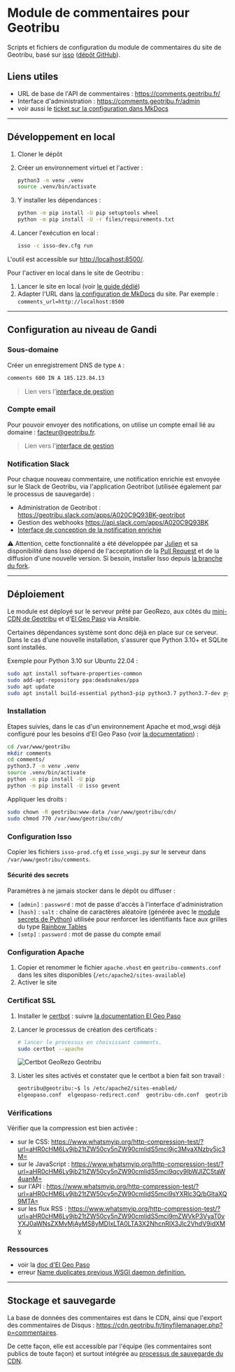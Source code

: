 # Module de commentaires pour Geotribu

Scripts et fichiers de configuration du module de commentaires du site de Geotribu, basé sur [isso](https://posativ.org/isso/) ([dépôt GitHub](https://github.com/posativ/isso)).

## Liens utiles

- URL de base de l'API de commentaires : <https://comments.geotribu.fr/>
- Interface d'administration : <https://comments.geotribu.fr/admin>
- voir aussi le [ticket sur la configuration dans MkDocs](https://github.com/squidfunk/mkdocs-material/issues/1466#issuecomment-810391442)

----

## Développement en local

1. Cloner le dépôt
2. Créer un environnement virtuel et l'activer :

    ```bash
    python3 -m venv .venv
    source .venv/bin/activate
    ```

3. Y installer les dépendances :

    ```bash
    python -m pip install -U pip setuptools wheel
    python -m pip install -U -r files/requirements.txt
    ```

4. Lancer l'exécution en local :

    ```bash
    isso -c isso-dev.cfg run
    ```

L'outil est accessible sur <http://localhost:8500/>.

Pour l'activer en local dans le site de Geotribu :

1. Lancer le site en local (voir [le guide dédié](https://static.geotribu.fr/contribuer/edit/local_edition_setup/))
2. Adapter l'URL dans [la configuration de MkDocs](https://github.com/geotribu/website/blob/master/mkdocs.yml#L111) du site. Par exemple : `comments_url=http://localhost:8500`

----

## Configuration au niveau de Gandi

### Sous-domaine

Créer un enregistrement DNS de type `A` :

```txt
comments 600 IN A 185.123.84.13
```

> Lien vers l'[interface de gestion](https://admin.gandi.net/domain/5e42db82-6b7c-11ea-8925-00163ea99cff/geotribu.fr/records)

### Compte email

Pour pouvoir envoyer des notifications, on utilise un compte email lié au domaine : <facteur@geotribu.fr>.

> Lien vers l'[interface de gestion](https://admin.gandi.net/domain/5e42db82-6b7c-11ea-8925-00163ea99cff/geotribu.fr/mail/mailboxes/5a52d348-6cbf-42f9-ab0f-7f9f21c9a8c0/edit)

### Notification Slack

Pour chaque nouveau commentaire, une notification enrichie est envoyée sur le Slack de Geotribu, via l'application Geotribot (utilisée également par le processus de sauvegarde) :

- Administration de Geotribot : <https://geotribu.slack.com/apps/A020C9Q93BK-geotribot>
- Gestion des webhooks <https://api.slack.com/apps/A020C9Q93BK>
- [Interface de conception de la notification enrichie](https://app.slack.com/block-kit-builder/TUKTSG55K#%7B%22blocks%22:%5B%7B%22type%22:%22header%22,%22text%22:%7B%22type%22:%22plain_text%22,%22text%22:%22:speech_balloon:%20Nouveau%20commentaire%22,%22emoji%22:true%7D%7D,%7B%22type%22:%22section%22,%22text%22:%7B%22type%22:%22mrkdwn%22,%22text%22:%22*Auteur(e)%20:*%20$AUTHOR_NAME%20$AUTHOR_EMAIL%20$AUTHOR_WEBSITE%22%7D%7D,%7B%22type%22:%22section%22,%22text%22:%7B%22type%22:%22mrkdwn%22,%22text%22:%22*IP%20:*%20$COMMENT_IP_ADDRESS%22%7D%7D,%7B%22type%22:%22section%22,%22text%22:%7B%22type%22:%22mrkdwn%22,%22text%22:%22*Commentaire%20:*%5Cn$COMMENT_TEXT%22%7D%7D,%7B%22type%22:%22divider%22%7D,%7B%22type%22:%22actions%22,%22elements%22:%5B%7B%22type%22:%22button%22,%22text%22:%7B%22type%22:%22plain_text%22,%22emoji%22:true,%22text%22:%22:eye-in-speech-bubble:%20Afficher%22%7D,%22url%22:%22https://static.geotribu.fr/rdp/2021/rdp_2021-05-07/#isso-58%22%7D,%7B%22type%22:%22button%22,%22text%22:%7B%22type%22:%22plain_text%22,%22emoji%22:true,%22text%22:%22:white_check_mark:%20Approuver%22%7D,%22style%22:%22primary%22,%22url%22:%22https://comments.geotribu.fr/id/XXXX/activate/%22%7D,%7B%22type%22:%22button%22,%22text%22:%7B%22type%22:%22plain_text%22,%22emoji%22:true,%22text%22:%22:wastebasket:%20Rejeter%22%7D,%22style%22:%22danger%22,%22url%22:%22https://comments.geotribu.fr/id/XXXX/delete/%22%7D%5D%7D%5D%7D)

:warning: Attention, cette fonctionnalité a été développée par [Julien](https://github.com/guts) et sa disponibilité dans Isso dépend de l'acceptation de la [Pull Request](https://github.com/posativ/isso/pull/724) et de la diffusion d'une nouvelle version. Si besoin, installer Isso depuis [la branche du fork](https://github.com/Guts/isso/tree/notify/webhook).

----

## Déploiement

Le module est déployé sur le serveur prêté par GeoRezo, aux côtés du [mini-CDN de Geotribu](https://github.com/geotribu/minimalist-cdn) et d'[El Geo Paso](https://github.com/Guts/elgeopaso) via Ansible.

Certaines dépendances système sont donc déjà en place sur ce serveur. Dans le cas d'une nouvelle installation, s'assurer que Python 3.10+ et SQLite sont installés.

Exemple pour Python 3.10 sur Ubuntu 22.04 :

```bash
sudo apt install software-properties-common
sudo add-apt-repository ppa:deadsnakes/ppa
sudo apt update
sudo apt install build-essential python3-pip python3.7 python3.7-dev python3.7-venv sqlite3
```

### Installation

Etapes suivies, dans le cas d'un environnement Apache et mod_wsgi déjà configuré pour les besoins d'El Geo Paso (voir [la documentation](https://elgeopaso.readthedocs.io/fr/latest/deployment/apache.html)) :

```bash
cd /var/www/geotribu
mkdir comments
cd comments/
python3.7 -m venv .venv
source .venv/bin/activate
python -m pip install -U pip
python -m pip install -U isso gevent
```

Appliquer les droits :

```bash
sudo chown -R geotribu:www-data /var/www/geotribu/cdn/
sudo chmod 770 /var/www/geotribu/cdn/
```

### Configuration Isso

Copier les fichiers `isso-prod.cfg` et `isso_wsgi.py` sur le serveur dans `/var/www/geotribu/comments`.

#### Sécurité des secrets

Paramètres à ne jamais stocker dans le dépôt ou diffuser :

- `[admin]` : `password` : mot de passe d'accès à l'interface d'administration
- `[hash]` : `salt` : chaîne de caractères aléatoire (générée avec le [module secrets de Python](https://docs.python.org/3/library/secrets.html)) utilisée pour renforcer les identifiants face aux grilles du type [Rainbow Tables](https://fr.wikipedia.org/wiki/Rainbow_table)
- `[smtp]` : `password` : mot de passe du compte email

### Configuration Apache

1. Copier et renommer le fichier `apache.vhost` en `geotribu-comments.conf` dans les sites disponibles (`/etc/apache2/sites-available`)
2. Activer le site

### Certificat SSL

1. Installer le [certbot](https://certbot.eff.org/instructions) : suivre [la documentation El Geo Paso](https://elgeopaso.readthedocs.io/fr/latest/deployment/apache.html#generer-le-certificat-ssl-avec-let-s-encrypt)
2. Lancer le processus de création des certificats :

    ```bash
    # lancer le processus en choisissant comments.
    sudo certbot --apache
    ```

    ![Certbot GeoRezo Geotribu](https://cdn.geotribu.fr/img/internal/comments/georezo_installed_sites_certbot.png "Sites identifiées par le certbot")

3. Lister les sites activés et constater que le certbot a bien fait son travail :

    ```bash
    geotribu@geotribu:~$ ls /etc/apache2/sites-enabled/
    elgeopaso.conf  elgeopaso-redirect.conf  geotribu-cdn.conf  geotribu-cdn-le-ssl.conf  geotribu-cdn-le-ssl.conf.save  geotribu-comments.conf  geotribu-comments-le-ssl.conf
    ```

### Vérifications

Vérifier que la compression est bien activée :

- sur le CSS: <https://www.whatsmyip.org/http-compression-test/?url=aHR0cHM6Ly9jb21tZW50cy5nZW90cmlidS5mci9jc3MvaXNzby5jc3M=>
- sur le JavaScript : <https://www.whatsmyip.org/http-compression-test/?url=aHR0cHM6Ly9jb21tZW50cy5nZW90cmlidS5mci9qcy9lbWJlZC5taW4uanM=>
- sur l'API : <https://www.whatsmyip.org/http-compression-test/?url=aHR0cHM6Ly9jb21tZW50cy5nZW90cmlidS5mci9sYXRlc3Q/bGltaXQ9MTA=>
- sur les flux RSS : <https://www.whatsmyip.org/http-compression-test/?url=aHR0cHM6Ly9jb21tZW50cy5nZW90cmlidS5mci9mZWVkP3VyaT0vYXJ0aWNsZXMvMjAyMS8yMDIxLTA0LTA3X2NhcnRlX3Jlc2VhdV9idXMv>

### Ressources

- voir la [doc d'El Geo Paso](https://elgeopaso.readthedocs.io/fr/latest/deployment/apache.html)
- erreur [Name duplicates previous WSGI daemon definition.](https://github.com/certbot/certbot/issues/4880)

----

## Stockage et sauvegarde

La base de données des commentaires est dans le CDN, ainsi que l'export des commentaires de Disqus : <https://cdn.geotribu.fr/tinyfilemanager.php?p=commentaires>.

De cette façon, elle est accessible par l'équipe (les commentaires sont publics de toute façon) et surtout intégrée au [processus de sauvegarde du CDN](https://github.com/geotribu/minimalist-cdn#script-de-sauvegarde).

